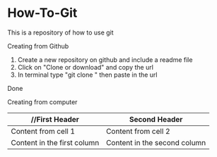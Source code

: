 # How-To-Git

This is a repository of how to use git

Creating from Github

1. Create a new repository on github and include a readme file
2. Click on "Clone or download" and copy the url
3. In terminal type "git clone " then paste in the url

Done



Creating from computer



//First Header | Second Header
------------ | -------------
Content from cell 1 | Content from cell 2
Content in the first column | Content in the second column
